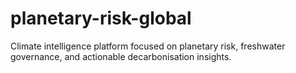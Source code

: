# planetary-risk-global
Climate intelligence platform focused on planetary risk, freshwater governance, and actionable decarbonisation insights. 
